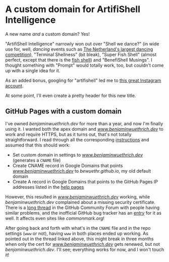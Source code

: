 # A custom domain for ArtifiShell Intelligence

A new name *and* a custom domain? Yes!

"ArtifiShell Intelligence" narrowly won out over "Shell we dance?" (in wide use
for, well, *dancing* events such as [The Netherland's largest dancing
competition][1]), "Terminal Shellness" (bit bleak), "Super Fish Shell" (almost
perfect, except that there is the [fish shell][2]) and "BenefiShell Musings".
I thought something with "Prompt" would totally work, too, but couldn't come up
with a single idea for it.

As an added bonus, googling for "artifishell" led me to [this great Instagram
account][3].

At some point, I'll even create a pretty header for this new title.

[1]: http://www.shellwedanceevent.nl/Shell_We_Dance_Event/Home.html
[2]: https://fishshell.com/
[3]: https://www.instagram.com/mofart_photomontages/

## GitHub Pages with a custom domain

I've owned *benjaminwuethrich.dev* for more than a year, and now I'm finally
using it. I wanted both the apex domain and *www.benjaminwuethrich.dev* to work
and require HTTPS, but as it turns out, that's not totally straightforward.
I read through all the corresponding [instructions][4] and assumed that this
should work:

- Set custom domain in settings to *www.benjaminwuethrich.dev* (generates
  a `CNAME` file)
- Create CNAME record in Google Domains that points *www.benjaminwuethrich.dev*
  to *bewuethr.github.io*, my old default domain
- Create A record in Google Domains that points to the GitHub Pages IP
  addresses listed in the [help pages][5]

However, this resulted in *www.benjaminwuethrich.dev* working, while
*benjaminwuethrich.dev* complained about a missing security certificate. There
is a [long thread][6] in the GitHub Community Forum with people having similar
problems, and the inofficial GitHub bug tracker has an [entry][7] for it as
well. It affects even sites like *commonmark.org*!

After going back and forth with what's in the `CNAME` file and in the repo
settings (`www` or not), having `www` in both places ended up working. As
pointed out in the thread linked above, this might break in three months when
only the cert for *www.benjaminwuethrich.dev* gets renewed, but not
*benjaminwuethrich.dev*. I'll see; everything works for now, and I won't touch
it!

[4]: https://help.github.com/en/github/working-with-github-pages/configuring-a-custom-domain-for-your-github-pages-site
[5]: https://help.github.com/en/github/working-with-github-pages/managing-a-custom-domain-for-your-github-pages-site#configuring-an-apex-domain
[6]: https://github.community/t5/GitHub-Pages/Does-GitHub-Pages-Support-HTTPS-for-www-and-subdomains/td-p/7116
[7]: https://github.com/isaacs/github/issues/1675
